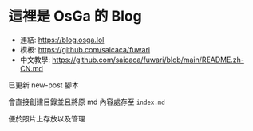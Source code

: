 # 這裡是 OsGa 的 Blog
- 連結: https://blog.osga.lol
- 模板: https://github.com/saicaca/fuwari
- 中文教學: https://github.com/saicaca/fuwari/blob/main/README.zh-CN.md

已更新 new-post 腳本

會直接創建目錄並且將原 md 內容處存至 `index.md`

便於照片上存放以及管理
